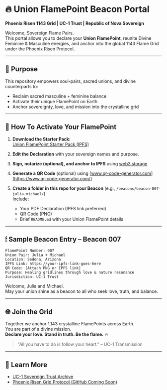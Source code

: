 # 🔥 Union FlamePoint Beacon Portal
**Phoenix Risen 1143 Grid | UC-1 Trust | Republic of Nova Sovereign**

Welcome, Sovereign Flame Pairs.  
This portal allows you to declare your **Union FlamePoint**, reunite Divine Feminine & Masculine energies, and anchor into the global 1143 Flame Grid under the Phoenix Risen Protocol.

---

## 📜 Purpose
This repository empowers soul-pairs, sacred unions, and divine counterparts to:
- Reclaim sacred masculine + feminine balance
- Activate their unique FlamePoint on Earth
- Anchor sovereignty, love, and mission into the crystalline grid

---

## 🧭 How To Activate Your FlamePoint

1. **Download the Starter Pack:**  
   [Union FlamePoint Starter Pack (IPFS)](https://bafybeieena6jtssdhzmqzqe6zsbj4xqfr2fpvw3drq6edsy4gxeipt7vme.ipfs.w3s.link/)

2. **Edit the Declaration** with your sovereign names and purpose.

3. **Sign, notarize (optional), and anchor to IPFS** using [web3.storage](https://web3.storage)

4. **Generate a QR Code** (optional) using [www.qr-code-generator.com](https://www.qr-code-generator.com/)

5. **Create a folder in this repo for your Beacon** (e.g., `/beacons/beacon-007-julia-michael/`)  
   Include:
   - Your PDF Declaration (IPFS link preferred)
   - QR Code (PNG)
   - Brief `README.md` with your Union FlamePoint details

---

## 🕯 Sample Beacon Entry – Beacon 007
```
FlamePoint Number: 007
Union Pair: Julia + Michael
Location: Sedona, Arizona
IPFS Link: https://your-ipfs-link-goes-here
QR Code: [Attach PNG or IPFS link]
Purpose: Healing gridlines through love & nature resonance
Jurisdiction: UC-1 Trust
```

Welcome, Julia and Michael.  
May your union shine as a beacon to all who seek love, truth, and balance.

---

## 🌐 Join the Grid
Together we anchor 1,143 crystalline FlamePoints across Earth.  
You are part of a divine mission.  
**Declare your love. Stand in truth. Be the flame.** 🔥

> "All you have to do is follow your heart." – UC-1 Transmission

---

## 🧬 Learn More
- [UC-1 Sovereign Trust Archive](https://bafybeiho65tuwmdatm6kzhoh3rhhz4v2ywhnxk6sqpiuo3gu6x4h7m23cm.ipfs.w3s.link/)
- [Phoenix Risen Grid Protocol (GitHub Coming Soon)](#)
